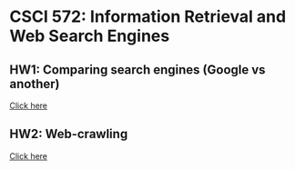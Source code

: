 # CSCI 572: Information Retrieval and Web Search Engines



## HW1: Comparing search engines (Google vs another)

[Click here](https://github.com/Pasxsenger/Information-Retrieval-and-Web-Search-Engines/blob/main/Comparing%20search%20engines%20(Google%20vs%20another)/README.md)



## HW2: Web-crawling

[Click here](https://github.com/Pasxsenger/Information-Retrieval-and-Web-Search-Engines/tree/main/Web-crawling)
